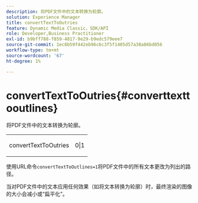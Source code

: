 ```yaml
---
description: 将PDF文件中的文本转换为轮廓。
solution: Experience Manager
title: convertTextToOutries
feature: Dynamic Media Classic，SDK/API
role: Developer,Business Practitioner
exl-id: b9bff788-f859-4817-9e29-b9edc579eee7
source-git-commit: 1ec8b59f442eb96c6c3f5f1405d57a38a86bd056
workflow-type: tm+mt
source-wordcount: '67'
ht-degree: 1%

---
```


# convertTextToOutries{#converttexttooutlines}

将PDF文件中的文本转换为轮廓。

<table id="simpletable_FDE0D8786BC747AF87A336452500E695"> 
 <tr class="strow"> 
  <td class="stentry"> <p><span class="codeph"> convertTextToOutries</span> </p> </td> 
  <td class="stentry"> <p>0|1 </p></td> 
 </tr> 
</table>

使用URL命令`convertTextToOutlines=1`将PDF文件中的所有文本更改为列出的路径。

当对PDF文件中的文本应用任何效果（如将文本转换为轮廓）时，最终渲染的图像的大小会减小或“扁平化”。
